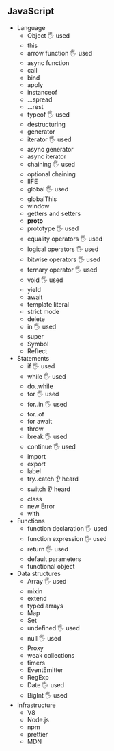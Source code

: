 ## JavaScript

- Language
  - Object 🖐️ used
  - this
  - arrow function 🖐️ used
  - async function
  - call
  - bind
  - apply
  - instanceof
  - ...spread
  - ...rest
  - typeof 🖐️ used
  - destructuring
  - generator
  - iterator 🖐️ used
  - async generator
  - async iterator
  - chaining 🖐️ used
  - optional chaining
  - IIFE
  - global 🖐️ used
  - globalThis
  - window
  - getters and setters
  - __proto__
  - prototype 🖐️ used
  - equality operators 🖐️ used
  - logical operators 🖐️ used
  - bitwise operators 🖐️ used
  - ternary operator 🖐️ used
  - void 🖐️ used
  - yield
  - await
  - template literal
  - strict mode
  - delete
  - in 🖐️ used
  - super
  - Symbol
  - Reflect
- Statements
  - if 🖐️ used
  - while 🖐️ used
  - do..while
  - for 🖐️ used
  - for..in 🖐️ used
  - for..of
  - for await
  - throw
  - break 🖐️ used
  - continue 🖐️ used
  - import
  - export
  - label
  - try..catch 👂 heard
  - switch 👂 heard
  - class 
  - new Error
  - with 
- Functions
  - function declaration 🖐️ used
  - function expression 🖐️ used
  - return 🖐️ used
  - default parameters
  - functional object
- Data structures
  - Array 🖐️ used
  - mixin
  - extend
  - typed arrays
  - Map
  - Set
  - undefined 🖐️ used
  - null 🖐️ used
  - Proxy
  - weak collections
  - timers
  - EventEmitter
  - RegExp
  - Date 🖐️ used
  - BigInt 🖐️ used
- Infrastructure
  - V8
  - Node.js
  - npm
  - prettier
  - MDN
